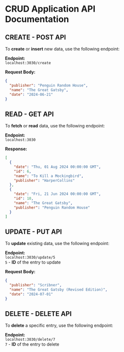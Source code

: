 # CRUD Application API Documentation

## CREATE - POST API

To **create** or **insert** new data, use the following endpoint:

**Endpoint:**  
`localhost:3030/create`

**Request Body:**
```json
{
  "publisher": "Penguin Random House",
  "name": "The Great Gatsby",
  "date": "2024-06-21"
}


```
## READ - GET API

To **fetch** or **read** data, use the following endpoint:

**Endpoint:**  
`localhost:3030`

**Response:**
```json
[
  {
    "date": "Thu, 01 Aug 2024 00:00:00 GMT",
    "id": 6,
    "name": "To Kill a Mockingbird",
    "publisher": "HarperCollins"
  },
  {
    "date": "Fri, 21 Jun 2024 00:00:00 GMT",
    "id": 10,
    "name": "The Great Gatsby",
    "publisher": "Penguin Random House"
  }
] 

```
## UPDATE - PUT API

To **update** existing data, use the following endpoint:

**Endpoint:**  
`localhost:3030/update/5`  
`5` - **ID** of the entry to update

**Request Body:**
```json
{
  "publisher": "Scribner",
  "name": "The Great Gatsby (Revised Edition)",
  "date": "2024-07-01"
}

```
## DELETE - DELETE API

To **delete** a specific entry, use the following endpoint:

**Endpoint:**  
`localhost:3030/delete/7`  
`7` - **ID** of the entry to delete

